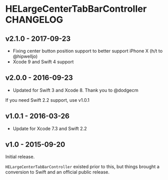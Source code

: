 # HELargeCenterTabBarController CHANGELOG


## v2.1.0 - 2017-09-23

* Fixing center button position support to better support iPhone X (h/t to @hipwelljo)
* Xcode 9 and Swift 4 support

## v2.0.0 - 2016-09-23

* Updated for Swift 3 and Xcode 8. Thank you to @dodgecm

If you need Swift 2.2 support, use v1.0.1


## v1.0.1 - 2016-03-26

* Update for Xcode 7.3 and Swift 2.2


## v1.0 - 2015-09-20

Initial release.

`HELargeCenterTabBarController` existed prior to this, but things brought a conversion to Swift and an official public release.

